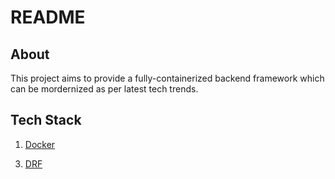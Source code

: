 # README

## About
This project aims to provide a fully-containerized backend framework which can be mordernized as per latest tech trends.

## Tech Stack

1. [Docker](https://www.docker.com/)
<!-- 2. [MySQL](https://www.mysql.com/) -->
3. [DRF](https://www.django-rest-framework.org/)
